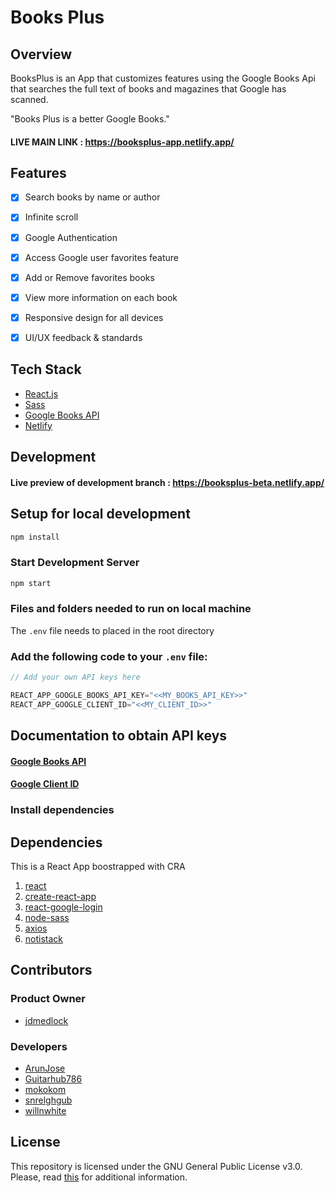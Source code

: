 # Books Plus

## Overview

BooksPlus is an App that customizes features using the Google Books Api that searches the full text of books and magazines that Google has scanned. 

"Books Plus is a better Google Books."

#### LIVE MAIN LINK : https://booksplus-app.netlify.app/

## Features
- [X] Search books by name or author
- [X] Infinite scroll
- [X] Google Authentication
- [X] Access Google user favorites feature
- [X] Add or Remove favorites books 
- [X] View more information on each book
- [X] Responsive design for all devices
- [X] UI/UX feedback & standards


## Tech Stack
- [React.js](https://reactjs.org/)
- [Sass](https://sass-lang.com/)
- [Google Books API](https://developers.google.com/books/docs/overview)
- [Netlify](https://www.netlify.com/)

## Development

#### Live preview of development branch : https://booksplus-beta.netlify.app/

## Setup for local development

```bash
npm install
```

### Start Development Server

```bash
npm start
```

### Files and folders needed to run on local machine

The `.env` file needs to placed in the root directory

### Add the following code to your `.env` file:

```js
// Add your own API keys here

REACT_APP_GOOGLE_BOOKS_API_KEY="<<MY_BOOKS_API_KEY>>"
REACT_APP_GOOGLE_CLIENT_ID="<<MY_CLIENT_ID>>"
```

## Documentation to obtain API keys
#### [Google Books API](https://developers.google.com/books/docs/overview)
#### [Google Client ID](https://medium.com/better-programming/log-in-with-the-google-oauth-demo-app-9e7d0e801c29)

### Install dependencies

## Dependencies
This is a React App boostrapped with CRA
1. [react](https://www.npmjs.com/package/react)
2. [create-react-app](https://www.npmjs.com/package/create-react-app)
3. [react-google-login](https://www.npmjs.com/package/react-google-login)
4. [node-sass](https://www.npmjs.com/package/node-sass)
5. [axios](https://www.npmjs.com/search?q=axios)
6. [notistack](https://www.npmjs.com/package/notistack)

## Contributors
### Product Owner
- [jdmedlock](https://github.com/jdmedlock)
### Developers 
- [ArunJose](https://github.com/ArunJose)
- [Guitarhub786](https://github.com/Guitarhub786)
- [mokokom](https://github.com/mokokom)
- [snrelghgub](https://github.com/snrelghgub)
- [willnwhite](https://github.com/willnwhite)


## License

This repository is licensed under the GNU General Public License v3.0.
Please, read [this](/LICENSE.md) for additional information.
